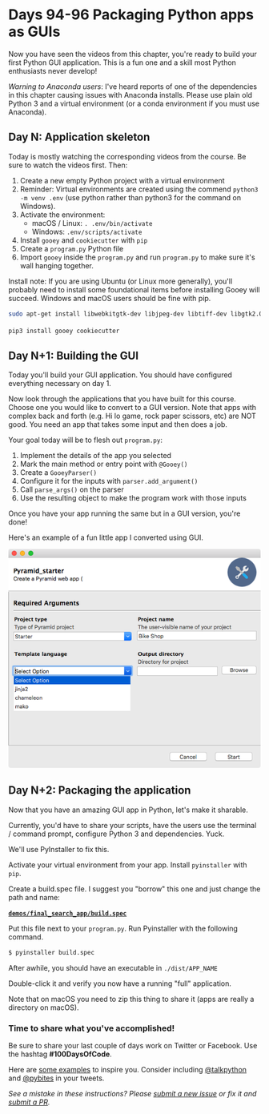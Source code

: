# Days 94-96 Packaging Python apps as GUIs

Now you have seen the videos from this chapter, you're ready to build your first Python GUI application. This is a fun one and a skill most Python enthusiasts never develop!

*Warning to Anaconda users*: I've heard reports of one of the dependencies in this chapter causing issues with Anaconda installs. Please use plain old Python 3 and a virtual environment (or a conda environment if you must use Anaconda).

## Day N: Application skeleton

Today is mostly watching the corresponding videos from the course. Be sure to watch the videos first. Then:

1. Create a new empty Python project with a virtual environment
2. Reminder: Virtual environments are created using the commend `python3 -m venv .env` (use python rather than python3 for the command on Windows).
3. Activate the environment:
	* macOS / Linux: `. .env/bin/activate`
	* Windows: `.env/scripts/activate`
6. Install `gooey` and `cookiecutter` with `pip`
7. Create a `program.py` Python file
8. Import `gooey` inside the `program.py` and run `program.py` to make sure it's wall hanging together.

Install note: If you are using Ubuntu (or Linux more generally), you'll probably need to install some foundational items before installing Gooey will succeed. Windows and macOS users should be fine with pip.

```bash
sudo apt-get install libwebkitgtk-dev libjpeg-dev libtiff-dev libgtk2.0-dev libsdl1.2-dev freeglut3 freeglut3-dev libnotify-dev libgstreamerd-3-dev

pip3 install gooey cookiecutter
```

## Day N+1: Building the GUI

Today you'll build your GUI application. You should have configured everything necessary on day 1. 

Now look through the applications that you have built for this course. Choose one you would like to convert to a GUI version. Note that apps with complex back and forth (e.g. Hi lo game, rock paper scissors, etc) are NOT good. You need an app that takes some input and then does a job.

Your goal today will be to flesh out `program.py`:

1. Implement the details of the app you selected
2. Mark the main method or entry point with `@Gooey()`
3. Create a `GooeyParser()`
4. Configure it for the inputs with `parser.add_argument()`
5. Call `parse_args()` on the parser
6. Use the resulting object to make the program work with those inputs

Once you have your app running the same but in a GUI version, you're done!

Here's an example of a fun little app I converted using GUI.

![Pyramid starter app, based on Gooey](readme_resources/app.png)

## Day N+2: Packaging the application

Now that you have an amazing GUI app in Python, let's make it sharable. 

Currently, you'd have to share your scripts, have the users use the terminal / command prompt, configure Python 3 and dependencies. Yuck.

We'll use PyInstaller to fix this.

Activate your virtual environment from your app. Install `pyinstaller` with `pip`.

Create a build.spec file. I suggest you "borrow" this one and just change the path and name:

[**`demos/final_search_app/build.spec`**](demos/final_search_app/build.spec)

Put this file next to your `program.py`. Run Pyinstaller with the following command.

```bash
$ pyinstaller build.spec
```

After awhile, you should have an executable in `./dist/APP_NAME`

Double-click it and verify you now have a running "full" application. 

Note that on macOS you need to zip this thing to share it (apps are really a directory on macOS).

### Time to share what you've accomplished!

Be sure to share your last couple of days work on Twitter or Facebook. Use the hashtag **#100DaysOfCode**. 

Here are [some examples](https://twitter.com/search?q=%23100DaysOfCode) to inspire you. Consider including [@talkpython](https://twitter.com/talkpython) and [@pybites](https://twitter.com/pybites) in your tweets.

*See a mistake in these instructions? Please [submit a new issue](https://github.com/talkpython/100daysofcode-with-python-course/issues) or fix it and [submit a PR](https://github.com/talkpython/100daysofcode-with-python-course/pulls).*
